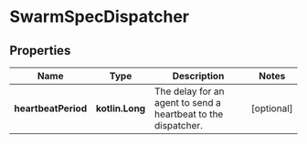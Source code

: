 
# SwarmSpecDispatcher

## Properties
Name | Type | Description | Notes
------------ | ------------- | ------------- | -------------
**heartbeatPeriod** | **kotlin.Long** | The delay for an agent to send a heartbeat to the dispatcher.  |  [optional]



